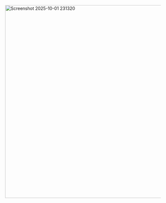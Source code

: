 <img width="1353" height="622" alt="Screenshot 2025-10-01 231320" src="https://github.com/user-attachments/assets/4bf8ba57-176d-431b-b79a-acdc004814ec" />
